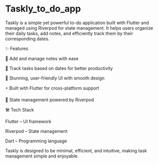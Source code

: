 # Taskly_to_do_app
Taskly is a simple yet powerful to-do application built with Flutter and managed using Riverpod for state management. It helps users organize their daily tasks, add notes, and efficiently track them by their corresponding dates.

✨ Features

📝 Add and manage notes with ease

📅 Track tasks based on dates for better productivity

🎨 Stunning, user-friendly UI with smooth design

⚡ Built with Flutter for cross-platform support

🔄 State management powered by Riverpod

🛠️ Tech Stack

Flutter – UI framework

Riverpod – State management

Dart – Programming language

Taskly is designed to be minimal, efficient, and intuitive, making task management simple and enjoyable.
